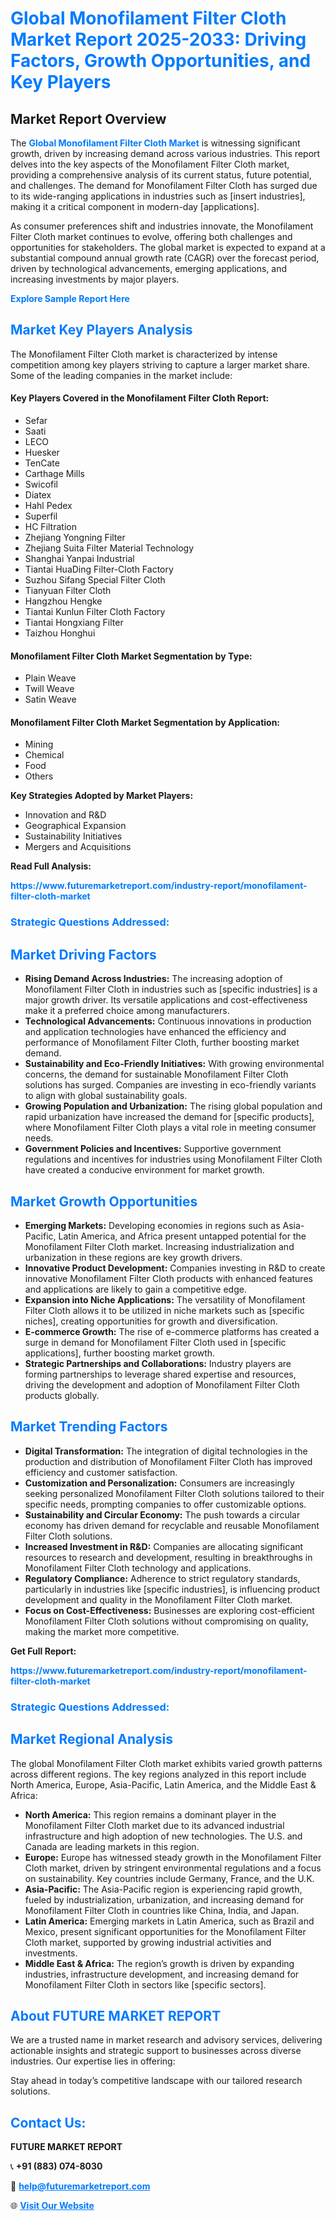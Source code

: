 <h1 style="color: #007BFF;">Global Monofilament Filter Cloth Market Report 2025-2033: Driving Factors, Growth Opportunities, and Key Players</h1>

<section id="overview">
<h2>Market Report Overview</h2>
<p>The <a href="https://www.futuremarketreport.com/industry-report/monofilament-filter-cloth-market" style="color: #007BFF; text-decoration: none;"><strong>Global Monofilament Filter Cloth Market</strong></a> is witnessing significant growth, driven by increasing demand across various industries. This report delves into the key aspects of the Monofilament Filter Cloth market, providing a comprehensive analysis of its current status, future potential, and challenges. The demand for Monofilament Filter Cloth has surged due to its wide-ranging applications in industries such as [insert industries], making it a critical component in modern-day [applications].</p>
<p>As consumer preferences shift and industries innovate, the Monofilament Filter Cloth market continues to evolve, offering both challenges and opportunities for stakeholders. The global market is expected to expand at a substantial compound annual growth rate (CAGR) over the forecast period, driven by technological advancements, emerging applications, and increasing investments by major players.</p>
</section>

<section id="overview">
<p><a href="https://www.futuremarketreport.com/request-sample/reportId=83527" style="color: #007BFF; text-decoration: none;"><strong>Explore Sample Report Here</strong></a></p>
</section>

<section id="key-players">
<h2 style="color: #007BFF;">Market Key Players Analysis</h2>
<p>The Monofilament Filter Cloth market is characterized by intense competition among key players striving to capture a larger market share. Some of the leading companies in the market include:</p>
<h4>Key Players Covered in the Monofilament Filter Cloth Report:</h4>
<ul><li>Sefar</li><li>Saati</li><li>LECO</li><li>Huesker</li><li>TenCate</li><li>Carthage Mills</li><li>Swicofil</li><li>Diatex</li><li>Hahl Pedex</li><li>Superfil</li><li>HC Filtration</li><li>Zhejiang Yongning Filter</li><li>Zhejiang Suita Filter Material Technology</li><li>Shanghai Yanpai Industrial</li><li>Tiantai HuaDing Filter-Cloth Factory</li><li>Suzhou Sifang Special Filter Cloth</li><li>Tianyuan Filter Cloth</li><li>Hangzhou Hengke</li><li>Tiantai Kunlun Filter Cloth Factory</li><li>Tiantai Hongxiang Filter</li><li>Taizhou Honghui</li></ul>
<h4>Monofilament Filter Cloth Market Segmentation by Type:</h4>
<ul><li>Plain Weave</li><li>Twill Weave</li><li>Satin Weave</li></ul>

<h4>Monofilament Filter Cloth Market Segmentation by Application:</h4>
<ul><li>Mining</li><li>Chemical</li><li>Food</li><li>Others</li></ul>
<p><strong>Key Strategies Adopted by Market Players:</strong></p>
<ul>
<li>Innovation and R&D</li>
<li>Geographical Expansion</li>
<li>Sustainability Initiatives</li>
<li>Mergers and Acquisitions</li>
</ul>
</section>

<section>
<p><strong>Read Full Analysis: </strong></p><a href="https://www.futuremarketreport.com/industry-report/monofilament-filter-cloth-market" style="color: #007BFF; text-decoration: none;"><strong>https://www.futuremarketreport.com/industry-report/monofilament-filter-cloth-market</strong></a>
<h3 style="color: #007BFF;">Strategic Questions Addressed:</h3>
</section>

<section id="driving-factors">
<h2 style="color: #007BFF;">Market Driving Factors</h2>
<ul>
<li><strong>Rising Demand Across Industries:</strong> The increasing adoption of Monofilament Filter Cloth in industries such as [specific industries] is a major growth driver. Its versatile applications and cost-effectiveness make it a preferred choice among manufacturers.</li>
<li><strong>Technological Advancements:</strong> Continuous innovations in production and application technologies have enhanced the efficiency and performance of Monofilament Filter Cloth, further boosting market demand.</li>
<li><strong>Sustainability and Eco-Friendly Initiatives:</strong> With growing environmental concerns, the demand for sustainable Monofilament Filter Cloth solutions has surged. Companies are investing in eco-friendly variants to align with global sustainability goals.</li>
<li><strong>Growing Population and Urbanization:</strong> The rising global population and rapid urbanization have increased the demand for [specific products], where Monofilament Filter Cloth plays a vital role in meeting consumer needs.</li>
<li><strong>Government Policies and Incentives:</strong> Supportive government regulations and incentives for industries using Monofilament Filter Cloth have created a conducive environment for market growth.</li>
</ul>
</section>

<section id="growth-opportunities">
<h2 style="color: #007BFF;">Market Growth Opportunities</h2>
<ul>
<li><strong>Emerging Markets:</strong> Developing economies in regions such as Asia-Pacific, Latin America, and Africa present untapped potential for the Monofilament Filter Cloth market. Increasing industrialization and urbanization in these regions are key growth drivers.</li>
<li><strong>Innovative Product Development:</strong> Companies investing in R&D to create innovative Monofilament Filter Cloth products with enhanced features and applications are likely to gain a competitive edge.</li>
<li><strong>Expansion into Niche Applications:</strong> The versatility of Monofilament Filter Cloth allows it to be utilized in niche markets such as [specific niches], creating opportunities for growth and diversification.</li>
<li><strong>E-commerce Growth:</strong> The rise of e-commerce platforms has created a surge in demand for Monofilament Filter Cloth used in [specific applications], further boosting market growth.</li>
<li><strong>Strategic Partnerships and Collaborations:</strong> Industry players are forming partnerships to leverage shared expertise and resources, driving the development and adoption of Monofilament Filter Cloth products globally.</li>
</ul>
</section>

<section id="trending-factors">
<h2 style="color: #007BFF;">Market Trending Factors</h2>
<ul>
<li><strong>Digital Transformation:</strong> The integration of digital technologies in the production and distribution of Monofilament Filter Cloth has improved efficiency and customer satisfaction.</li>
<li><strong>Customization and Personalization:</strong> Consumers are increasingly seeking personalized Monofilament Filter Cloth solutions tailored to their specific needs, prompting companies to offer customizable options.</li>
<li><strong>Sustainability and Circular Economy:</strong> The push towards a circular economy has driven demand for recyclable and reusable Monofilament Filter Cloth solutions.</li>
<li><strong>Increased Investment in R&D:</strong> Companies are allocating significant resources to research and development, resulting in breakthroughs in Monofilament Filter Cloth technology and applications.</li>
<li><strong>Regulatory Compliance:</strong> Adherence to strict regulatory standards, particularly in industries like [specific industries], is influencing product development and quality in the Monofilament Filter Cloth market.</li>
<li><strong>Focus on Cost-Effectiveness:</strong> Businesses are exploring cost-efficient Monofilament Filter Cloth solutions without compromising on quality, making the market more competitive.</li>
</ul>
</section>

<section>
<p><strong>Get Full Report: </strong></p><a href="https://www.futuremarketreport.com/industry-report/monofilament-filter-cloth-market" style="color: #007BFF; text-decoration: none;"><strong>https://www.futuremarketreport.com/industry-report/monofilament-filter-cloth-market</strong></a>
<h3 style="color: #007BFF;">Strategic Questions Addressed:</h3>
</section>


<section id="regional-analysis">
<h2 style="color: #007BFF;">Market Regional Analysis</h2>
<p>The global Monofilament Filter Cloth market exhibits varied growth patterns across different regions. The key regions analyzed in this report include North America, Europe, Asia-Pacific, Latin America, and the Middle East & Africa:</p>
<ul>
<li><strong>North America:</strong> This region remains a dominant player in the Monofilament Filter Cloth market due to its advanced industrial infrastructure and high adoption of new technologies. The U.S. and Canada are leading markets in this region.</li>
<li><strong>Europe:</strong> Europe has witnessed steady growth in the Monofilament Filter Cloth market, driven by stringent environmental regulations and a focus on sustainability. Key countries include Germany, France, and the U.K.</li>
<li><strong>Asia-Pacific:</strong> The Asia-Pacific region is experiencing rapid growth, fueled by industrialization, urbanization, and increasing demand for Monofilament Filter Cloth in countries like China, India, and Japan.</li>
<li><strong>Latin America:</strong> Emerging markets in Latin America, such as Brazil and Mexico, present significant opportunities for the Monofilament Filter Cloth market, supported by growing industrial activities and investments.</li>
<li><strong>Middle East & Africa:</strong> The region’s growth is driven by expanding industries, infrastructure development, and increasing demand for Monofilament Filter Cloth in sectors like [specific sectors].</li>
</ul>
</section>

<footer>
<h2 style="color: #007BFF;">About FUTURE MARKET REPORT</h2>
<p>We are a trusted name in market research and advisory services, delivering actionable insights and strategic support to businesses across diverse industries. Our expertise lies in offering:</p>

<p>Stay ahead in today’s competitive landscape with our tailored research solutions.</p>

<h2 style="color: #007BFF;">Contact Us:</h2>
<p><strong>FUTURE MARKET REPORT</strong></p>
<p>📞 <strong>+91 (883) 074-8030</strong></p>
<p>📧 <strong><a href="mailto:help@futuremarketreport.com" style="color: #007BFF;">help@futuremarketreport.com</a></strong></p>
<p>🌐 <strong><a href="https://www.futuremarketreport.com/" style="color: #007BFF;">Visit Our Website</a></strong></p>
</footer>